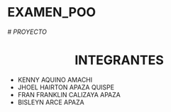 # EXAMEN_POO
<em> # PROYECTO </em>
<h1 align="center"> INTEGRANTES </h1>

<ul>
<li> KENNY AQUINO AMACHI </li> 
<li> JHOEL HAIRTON APAZA QUISPE </li> 
<li> FRAN FRANKLIN CALIZAYA APAZA </li>  
<li> BISLEYN ARCE APAZA </li> 
<ul>
